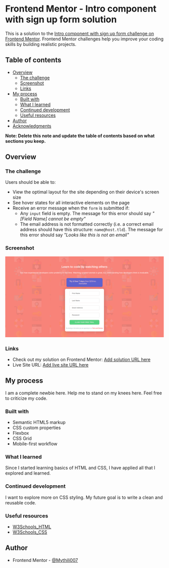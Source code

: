 # Frontend Mentor - Intro component with sign up form solution

This is a solution to the [Intro component with sign up form challenge on Frontend Mentor](https://www.frontendmentor.io/challenges/intro-component-with-signup-form-5cf91bd49edda32581d28fd1). Frontend Mentor challenges help you improve your coding skills by building realistic projects. 

## Table of contents

- [Overview](#overview)
  - [The challenge](#the-challenge)
  - [Screenshot](#screenshot)
  - [Links](#links)
- [My process](#my-process)
  - [Built with](#built-with)
  - [What I learned](#what-i-learned)
  - [Continued development](#continued-development)
  - [Useful resources](#useful-resources)
- [Author](#author)
- [Acknowledgments](#acknowledgments)

**Note: Delete this note and update the table of contents based on what sections you keep.**

## Overview

### The challenge

Users should be able to:

- View the optimal layout for the site depending on their device's screen size
- See hover states for all interactive elements on the page
- Receive an error message when the `form` is submitted if:
  - Any `input` field is empty. The message for this error should say *"[Field Name] cannot be empty"*
  - The email address is not formatted correctly (i.e. a correct email address should have this structure: `name@host.tld`). The message for this error should say *"Looks like this is not an email"*

### Screenshot
![alt text](intro-component-with-signup-form-master/images/sign_up_form_screenshot.png)


### Links

- Check out my solution on Frontend Mentor: [Add solution URL here](https://www.frontendmentor.io/solutions/html-css-Y2RRhOzby)
- Live Site URL: [Add live site URL here](https://mythili007.github.io/sign_up_form/)

## My process
I am a complete newbie here. Help me to stand on my knees here. Feel free to criticize my code.
### Built with

- Semantic HTML5 markup
- CSS custom properties
- Flexbox
- CSS Grid
- Mobile-first workflow

### What I learned

Since I started learning basics of HTML and CSS, I have applied all that I explored and learned. 

### Continued development
I want to explore more on CSS styling. My future goal is to write a clean and reusable code.

### Useful resources

- [W3Schools_HTML](https://www.w3schools.com/html/html_forms.asp)
- [W3Schools_CSS](https://www.w3schools.com/css/css_positioning.asp)
## Author
- Frontend Mentor - [@Mythili007](https://www.frontendmentor.io/profile/Mythili007)
